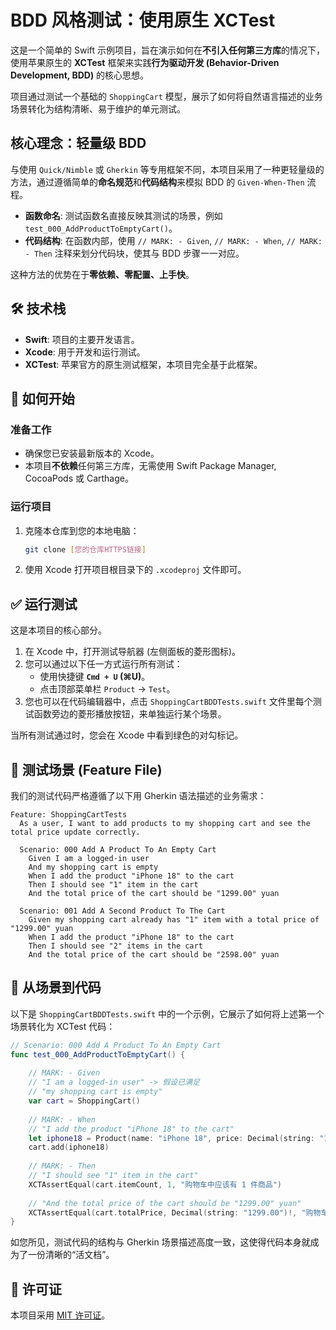 # BDD 风格测试：使用原生 XCTest

这是一个简单的 Swift 示例项目，旨在演示如何在**不引入任何第三方库**的情况下，使用苹果原生的 **XCTest** 框架来实践**行为驱动开发 (Behavior-Driven Development, BDD)** 的核心思想。

项目通过测试一个基础的 `ShoppingCart` 模型，展示了如何将自然语言描述的业务场景转化为结构清晰、易于维护的单元测试。

## 核心理念：轻量级 BDD

与使用 `Quick/Nimble` 或 `Gherkin` 等专用框架不同，本项目采用了一种更轻量级的方法，通过遵循简单的**命名规范**和**代码结构**来模拟 BDD 的 `Given-When-Then` 流程。

*   **函数命名**: 测试函数名直接反映其测试的场景，例如 `test_000_AddProductToEmptyCart()`。
*   **代码结构**: 在函数内部，使用 `// MARK: - Given`, `// MARK: - When`, `// MARK: - Then` 注释来划分代码块，使其与 BDD 步骤一一对应。

这种方法的优势在于**零依赖、零配置、上手快**。

## 🛠️ 技术栈

*   **Swift**: 项目的主要开发语言。
*   **Xcode**: 用于开发和运行测试。
*   **XCTest**: 苹果官方的原生测试框架，本项目完全基于此框架。

## 🚀 如何开始

### 准备工作

*   确保您已安装最新版本的 Xcode。
*   本项目**不依赖**任何第三方库，无需使用 Swift Package Manager, CocoaPods 或 Carthage。

### 运行项目

1.  克隆本仓库到您的本地电脑：
    ```bash
    git clone [您的仓库HTTPS链接]
    ```
2.  使用 Xcode 打开项目根目录下的 `.xcodeproj` 文件即可。

## ✅ 运行测试

这是本项目的核心部分。

1.  在 Xcode 中，打开测试导航器 (左侧面板的菱形图标)。
2.  您可以通过以下任一方式运行所有测试：
    *   使用快捷键 **`Cmd + U` (⌘U)**。
    *   点击顶部菜单栏 `Product` -> `Test`。
3.  您也可以在代码编辑器中，点击 `ShoppingCartBDDTests.swift` 文件里每个测试函数旁边的菱形播放按钮，来单独运行某个场景。

当所有测试通过时，您会在 Xcode 中看到绿色的对勾标记。

## 📄 测试场景 (Feature File)

我们的测试代码严格遵循了以下用 Gherkin 语法描述的业务需求：

```gherkin
Feature: ShoppingCartTests
  As a user, I want to add products to my shopping cart and see the total price update correctly.

  Scenario: 000 Add A Product To An Empty Cart
    Given I am a logged-in user
    And my shopping cart is empty
    When I add the product "iPhone 18" to the cart
    Then I should see "1" item in the cart
    And the total price of the cart should be "1299.00" yuan

  Scenario: 001 Add A Second Product To The Cart
    Given my shopping cart already has "1" item with a total price of "1299.00" yuan
    When I add the product "iPhone 18" to the cart
    Then I should see "2" items in the cart
    And the total price of the cart should be "2598.00" yuan
```

## 📄 从场景到代码

以下是 `ShoppingCartBDDTests.swift` 中的一个示例，它展示了如何将上述第一个场景转化为 XCTest 代码：

```swift
// Scenario: 000 Add A Product To An Empty Cart
func test_000_AddProductToEmptyCart() {
    
    // MARK: - Given
    // "I am a logged-in user" -> 假设已满足
    // "my shopping cart is empty"
    var cart = ShoppingCart()
    
    // MARK: - When
    // "I add the product "iPhone 18" to the cart"
    let iphone18 = Product(name: "iPhone 18", price: Decimal(string: "1299.00")!)
    cart.add(iphone18)
    
    // MARK: - Then
    // "I should see "1" item in the cart"
    XCTAssertEqual(cart.itemCount, 1, "购物车中应该有 1 件商品")
    
    // "And the total price of the cart should be "1299.00" yuan"
    XCTAssertEqual(cart.totalPrice, Decimal(string: "1299.00")!, "购物车总价应该是 1299.00")
}
```

如您所见，测试代码的结构与 Gherkin 场景描述高度一致，这使得代码本身就成为了一份清晰的“活文档”。

## 📄 许可证

本项目采用 [MIT 许可证](https://opensource.org/licenses/MIT)。
